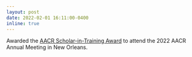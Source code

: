 ```yaml
---
layout: post
date: 2022-02-01 16:11:00-0400
inline: true
---
```


Awarded the [AACR Scholar-in-Training Award](https://www.aacr.org/wp-content/uploads/2022/09/22AM_Awardees_List_forAACRWebsite.pdf) to attend the 2022 AACR Annual Meeting in New Orleans.